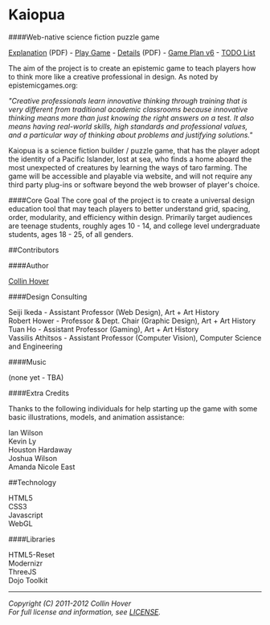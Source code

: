 ﻿Kaiopua
========

####Web-native science fiction puzzle game

[Explanation](https://github.com/downloads/collinhover/kaiopua/kaiopua_presentation_overview.pdf) (PDF) - [Play Game](http://collinhover.github.com/kaiopua) - [Details](https://github.com/downloads/collinhover/kaiopua/kaiopua_book_core_web.pdf) (PDF) - [Game Plan v6](https://github.com/collinhover/kaiopua/blob/master/plans/README.md "Game Plan v6") - [TODO List](https://github.com/collinhover/kaiopua/blob/master/TODO.md)

The aim of the project is to create an epistemic game to teach players how to think more like a creative professional in design. As noted by epistemicgames.org:

*"Creative professionals learn innovative thinking through training that is very different from traditional academic classrooms because innovative thinking means more than just knowing the right answers on a test. It also means having real-world skills, high standards and professional values, and a particular way of thinking about problems and justifying solutions."*

Kaiopua is a science fiction builder / puzzle game, that has the player adopt the identity of a Pacific Islander, lost at sea, who finds a home aboard the most unexpected of creatures by learning the ways of taro farming. The game will be accessible and playable via website, and will not require any third party plug-ins or software beyond the web browser of player's choice.

####Core Goal
The core goal of the project is to create a universal design education tool that may teach players to better understand grid, spacing, order, modularity, and efficiency within design. Primarily target audiences are teenage students, roughly ages 10 - 14, and college level undergraduate students, ages 18 - 25, of all genders.

##Contributors

####Author

[Collin Hover](http://collinhover.com "Collin Hover")

####Design Consulting

Seiji Ikeda - Assistant Professor (Web Design), Art + Art History  
Robert Hower - Professor & Dept. Chair (Graphic Design), Art + Art History   
Tuan Ho - Assistant Professor (Gaming), Art + Art History   
Vassilis Athitsos - Assistant Professor (Computer Vision), Computer Science and Engineering  
  
####Music
  
(none yet - TBA)  
  
####Extra Credits
  
Thanks to the following individuals for help starting up the game with some basic illustrations, models, and animation assistance:
  
Ian Wilson  
Kevin Ly  
Houston Hardaway  
Joshua Wilson   
Amanda Nicole East 
  
##Technology
  
HTML5  
CSS3  
Javascript  
WebGL  

####Libraries
  
HTML5-Reset  
Modernizr  
ThreeJS  
Dojo Toolkit  

---
  
*Copyright (C) 2011-2012 Collin Hover*  
*For full license and information, see [LICENSE](https://github.com/collinhover/kaiopua/blob/master/LICENSE).*  
